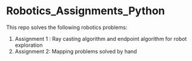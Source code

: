# Robotics_Assignments_Python

This repo solves the following robotics problems:

1. Assignment 1 : Ray casting algorithm and endpoint algorithm for robot exploration
2. Assignment 2:  Mapping problems solved by hand
